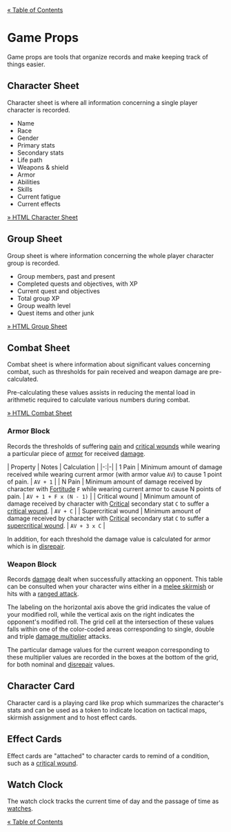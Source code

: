 [&laquo; Table of Contents](..)

# Game Props

Game props are tools that organize records and make keeping track of things easier.

## Character Sheet

Character sheet is where all information concerning a single player character is recorded.

- Name
- Race
- Gender
- Primary stats
- Secondary stats
- Life path
- Weapons & shield
- Armor
- Abilities
- Skills
- Current fatigue
- Current effects

[&raquo; HTML Character Sheet](../../assets/props/character-sheet.html)

## Group Sheet

Group sheet is where information concerning the whole player character group is recorded.

- Group members, past and present
- Completed quests and objectives, with XP
- Current quest and objectives
- Total group XP
- Group wealth level
- Quest items and other junk

[&raquo; HTML Group Sheet](../../assets/props/group-sheet.html)

## Combat Sheet

Combat sheet is where information about significant values concerning combat, such as thresholds for pain received and weapon damage are pre-calculated.

Pre-calculating these values assists in reducing the mental load in arithmetic required to calculate various numbers during combat.

[&raquo; HTML Combat Sheet](../../assets/props/combat-sheet.html)

### Armor Block

Records the thresholds of suffering [pain](combat#pain-resolution) and [critical wounds](combat#critical-wound-effects) while wearing a particular piece of [armor](equipment#armor) for received [damage](combat#attack-damage).

| Property | Notes | Calculation |
|-:|-|
| 1 Pain | Minimum amount of damage received while wearing current armor (with armor value `AV`) to cause 1 point of pain. | `AV + 1` |
| N Pain | Minimum amount of damage received by character with [Fortitude](characters#secondary-stats) `F` while wearing current armor to cause N points of pain. | `AV + 1 + F x (N - 1)` |
| Critical wound | Minimum amount of damage received by character with [Critical](characters#secondary-stats) secondary stat `C` to suffer a [critical wound](combat#critical-wound-effects). | `AV + C` |
| Supercritical wound | Minimum amount of damage received by character with [Critical](characters#secondary-stats) secondary stat `C` to suffer a [supercritical wound](combat#critical-wound-effects). | `AV + 3 x C` |

In addition, for each threshold the damage value is calculated for armor which is in [disrepair](equipment#durability-and-disrepair).

### Weapon Block

Records [damage](combat#attack-damage) dealt when successfully attacking an opponent. This table can be consulted when your character wins either in a [melee skirmish](combat#melee-skirmish-resolution) or hits with a [ranged attack](combat#ranged-attack-resolution).

The labeling on the horizontal axis above the grid indicates the value of your modified roll, while the vertical axis on the right indicates the opponent's modified roll. The grid cell at the intersection of these values falls within one of the color-coded areas corresponding to single, double and triple [damage multiplier](combat#attack-damage) attacks.

The particular damage values for the current weapon corresponding to these multiplier values are recorded in the boxes at the bottom of the grid, for both nominal and [disrepair](equipment#durability-and-disrepair) values.

## Character Card

Character card is a playing card like prop which summarizes the character's stats and can be used as a token to indicate location on tactical maps, skirmish assignment and to host effect cards.

## Effect Cards

Effect cards are "attached" to character cards to remind of a condition, such as a [critical wound](combat#critical-wound-effects).

## Watch Clock

The watch clock tracks the current time of day and the passage of time as [watches](time-and-space#watches).

[&laquo; Table of Contents](..)
